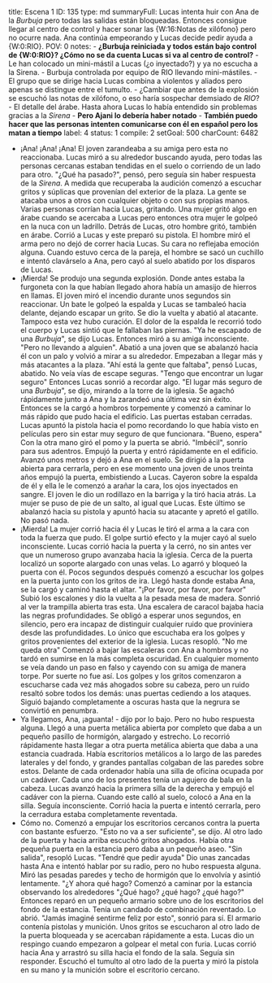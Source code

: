 title:          Escena 1
ID:             135
type:           md
summaryFull:    Lucas intenta huir con Ana de la *Burbuja* pero todas las salidas están bloqueadas. Entonces consigue llegar al centro de control y hacer sonar las {W:16:Notas de xilófono} pero no ocurre nada. Ana continúa empeorando y Lucas decide pedir ayuda a {W:0:RIO}.
POV:            0
notes:          - **¿Burbuja reiniciada y todos están bajo control de {W:0:RIO}? ¿Cómo no se da cuenta Lucas si va al centro de control?**
                - Le han colocado un mini-mástil a Lucas (¿o inyectado?) y ya no escucha a la Sirena.
                - Burbuja controlada por equipo de RIO llevando mini-mástiles.
                - El grupo que se dirige hacia Lucas combina a violentos y aliados pero apenas se distingue entre el tumulto.
                - ¿Cambiar que antes de la explosión se escuchó las notas de xilófono, o eso haría sospechar demsiado de *RIO*?
                - El detalle del árabe. Hasta ahora Lucas lo había entendido sin problemas gracias a la *Sirena*
                - **Pero Ajani lo debería haber notado**
                - **También puedo hacer que las personas intenten comunicarse con él en español pero los matan a tiempo**
label:          4
status:         1
compile:        2
setGoal:        500
charCount:      6482


- ¡Ana! ¡Ana! ¡Ana!
El joven zarandeaba a su amiga pero esta no reaccionaba. Lucas miró a su alrededor buscando ayuda, pero todas las personas cercanas estaban tendidas en el suelo o corriendo de un lado para otro.
"¿Qué ha pasado?", pensó, pero seguía sin haber respuesta de la *Sirena*.
A medida que recuperaba la audición comenzó a escuchar gritos y súplicas que provenían del exterior de la plaza. La gente se atacaba unos a otros con cualquier objeto o con sus propias manos.
Varias personas corrían hacia Lucas, gritando.
Una mujer gritó algo en árabe cuando se acercaba a Lucas pero entonces otra mujer le golpeó en la nuca con un ladrillo.
Detrás de Lucas, otro hombre gritó, también en árabe. Corrió a Lucas y este preparó su pistola. El hombre miró el arma pero no dejó de correr hacia Lucas. Su cara no reflejaba emoción alguna.
Cuando estuvo cerca de la pareja, el hombre se sacó un cuchillo e intentó clavárselo a Ana, pero cayó al suelo abatido por los disparos de Lucas.
- ¡Mierda!
Se produjo una segunda explosión. Donde antes estaba la furgoneta con la que habían llegado ahora había un amasijo de hierros en llamas.
El joven miró el incendio durante unos segundos sin reaccionar. Un bate le golpeó la espalda y Lucas se tambaleó hacia delante, dejando escapar un grito.
Se dio la vuelta y abatió al atacante.
Tampoco esta vez hubo curación. El dolor de la espalda le recorrió todo el cuerpo y Lucas sintió que le fallaban las piernas.
"Ya he escapado de una *Burbuja*", se dijo Lucas. Entonces miró a su amiga inconsciente. "Pero no llevando a alguien".
Abatió a una joven que se abalanzó hacia él con un palo y volvió a mirar a su alrededor.
Empezaban a llegar más y más atacantes a la plaza.
"Ahí está la gente que faltaba", pensó Lucas, abatido.
No veía vías de escape seguras.
"Tengo que encontrar un lugar seguro"
Entonces Lucas sonrió a recordar algo.
"El lugar más seguro de una *Burbuja*", se dijo, mirando a la torre de la iglesia.
Se agachó rápidamente junto a Ana y la zarandeó una última vez sin éxito. Entonces se la cargó a hombros torpemente y comenzó a caminar lo más rápido que pudo hacia el edificio.
Las puertas estaban cerradas. Lucas apuntó la pistola hacia el pomo recordando lo que había visto en películas pero sin estar muy seguro de que funcionara.
"Bueno, espera"
Con la otra mano giró el pomo y la puerta se abrió.
"Imbécil", sonrío para sus adentros.
Empujó la puerta y entró rápidamente en el edificio.
Avanzó unos metros y dejó a Ana en el suelo. Se dirigió a la puerta abierta para cerrarla, pero en ese momento una joven de unos treinta años empujó la puerta, embistiendo a Lucas.
Cayeron sobre la espalda de él y ella le le comenzó a arañar la cara, los ojos inyectados en sangre.
El joven le dio un rodillazo en la barriga y la tiró hacia atrás. La mujer se puso de pie de un salto, al igual que Lucas. Este último se abalanzó hacia su pistola y apuntó hacia su atacante y apretó el gatillo.
No pasó nada.
- ¡Mierda!
La mujer corrió hacia él y Lucas le tiró el arma a la cara con toda la fuerza que pudo. El golpe surtió efecto y la mujer cayó al suelo inconsciente.
Lucas corrió hacia la puerta y la cerró, no sin antes ver que un numeroso grupo avanzaba hacia la iglesia.
Cerca de la puerta localizó un soporte alargado con unas velas. Lo agarró y bloqueó la puerta con él.
Pocos segundos después comenzó a escuchar los golpes en la puerta junto con los gritos de ira.
Llegó hasta donde estaba Ana, se la cargó y caminó hasta el altar.
"¡Por favor, por favor, por favor"
Subió los escalones y dio la vuelta a la pesada mesa de madera. Sonrió al ver la trampilla abierta tras esta.
Una escalera de caracol bajaba hacia las negras profundidades. Se obligó a esperar unos segundos, en silencio, pero era incapaz de distinguir cualquier ruido que proviniera desde las profundidades. Lo único que escuchaba era los golpes y gritos provenientes del exterior de la iglesia.
Lucas resopló.
"No me queda otra"
Comenzó a bajar las escaleras con Ana a hombros y no tardó en sumirse en la más completa oscuridad.
En cualquier momento se veía dando un paso en falso y cayendo con su amiga de manera torpe.
Por suerte no fue así.
Los golpes y los gritos comenzaron a escucharse cada vez más ahogados sobre su cabeza, pero un ruido resaltó sobre todos los demás: unas puertas cediendo a los ataques.
Siguió bajando completamente a oscuras hasta que la negrura se convirtió en penumbra.
- Ya llegamos, Ana, ¡aguanta! - dijo por lo bajo.
Pero no hubo respuesta alguna.
Llegó a una puerta metálica abierta por completo que daba a un pequeño pasillo de hormigón, alargado y estrecho. Lo recorrió rápidamente hasta llegar a otra puerta metálica abierta que daba a una estancia cuadrada. Había escritorios metálicos a lo largo de las paredes laterales y del fondo, y grandes pantallas colgaban de las paredes sobre estos.
Delante de cada ordenador había una silla de oficina ocupada por un cadáver.
Cada uno de los presentes tenía un agujero de bala en la cabeza. Lucas avanzó hacia la primera silla de la derecha y empujó el cadáver con la pierna. Cuando este calló al suelo, colocó a Ana en la silla.
Seguía inconsciente.
Corrió hacia la puerta e intentó cerrarla, pero la cerradura estaba completamente reventada.
- Cómo no.
Comenzó a empujar los escritorios cercanos contra la puerta con bastante esfuerzo.
"Esto no va a ser suficiente", se dijo.
Al otro lado de la puerta y hacia arriba escuchó gritos ahogados.
Había otra pequeña puerta en la estancia pero daba a un pequeño aseo.
"Sin salida", resopló Lucas.
"Tendré que pedir ayuda"
Dio unas zancadas hasta Ana e intentó hablar por su radio, pero no hubo respuesta alguna.
Miró las pesadas paredes y techo de hormigón que lo envolvía y asintió lentamente.
"¿Y ahora qué hago?
Comenzó a caminar por la estancia observando los alrededores
"¿Qué hago? ¿qué hago? ¿qué hago?"
Entonces reparó en un pequeño armario sobre uno de los escritorios del fondo de la estancia. Tenía un candado de combinación reventado.
Lo abrió.
"Jamás imaginé sentirme feliz por esto", sonrió para sí.
El armario contenía pistolas y munición.
Unos gritos se escucharon al otro lado de la puerta bloqueada y se acercaban rápidamente a esta. Lucas dio un respingo cuando empezaron a golpear el metal con furia.
Lucas corrió hacia Ana y arrastró su silla hacia el fondo de la sala.
Seguía sin responder.
Escuchó el tumulto al otro lado de la puerta y miró la pistola en su mano y la munición sobre el escritorio cercano.